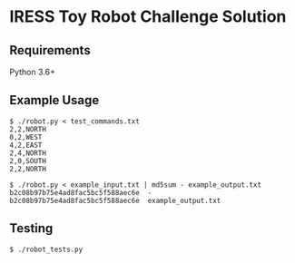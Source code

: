 # IRESS Toy Robot Challenge Solution

## Requirements

Python 3.6+

## Example Usage

	$ ./robot.py < test_commands.txt 
	2,2,NORTH
	0,2,WEST
	4,2,EAST
	2,4,NORTH
	2,0,SOUTH
	2,2,NORTH

	$ ./robot.py < example_input.txt | md5sum - example_output.txt 
	b2c08b97b75e4ad8fac5bc5f588aec6e  -
	b2c08b97b75e4ad8fac5bc5f588aec6e  example_output.txt

## Testing

	$ ./robot_tests.py
